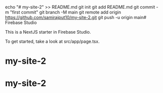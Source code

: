 echo "# my-site-2" >> README.md
git init
git add README.md
git commit -m "first commit"
git branch -M main
git remote add origin https://github.com/samirajput10/my-site-2.git
git push -u origin main# Firebase Studio

This is a NextJS starter in Firebase Studio.

To get started, take a look at src/app/page.tsx.
# my-site-2
# my-site-2
